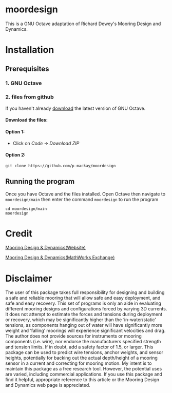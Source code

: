 # moordesign

This is a GNU Octave adaptation of Richard Dewey's Mooring Design and Dynamics. 

# Installation
## Prerequisites 
### 1. GNU Octave
### 2. files from github 
If you haven't already [download](https://octave.org/download) the latest version of 
GNU Octave.
#### Download the files:
#### Option 1: 
- Click on *Code* -> *Download ZIP* 

#### Option 2: 
`git clone https://github.com/p-mackay/moordesign`

## Running the program
Once you have Octave and the files installed. Open Octave then navigate to `moordesign/main` then enter the
command `moordesign` to run the program
```
cd moordesign/main 
moordesign
```

# Credit

[Mooring Design & Dynamics(Website)](http://web.uvic.ca/~rdewey/mooring/moordyn.php)

[Mooring Design & Dynamics(MathWorks Exchange)](http://web.uvic.ca/~rdewey/mooring/moordyn.php)


# Disclaimer
The user of this package takes full responsibility for designing and building a safe
and reliable mooring that will allow safe and easy deployment, and safe and easy
recovery. This set of programs is only an aide in evaluating different mooring designs
and configurations forced by varying 3D currents. It does not attempt to estimate
the forces and tensions during deployment or recovery, which may be significantly
higher than the ‘in-water/static’ tensions, as components hanging out of water will
have significantly more weight and ‘falling’ moorings will experience significant
velocities and drag. The author does not provide sources for instruments or mooring
components (i.e. wire), nor endorse the manufacturers specified strength and tension
limits. If in doubt, add a safety factor of 1.5, or larger.
This package can be used to predict wire tensions, anchor weights, and sensor
heights, potentially for backing out the actual depth/height of a mooring sensor in
a current and correcting for mooring motion. My intent is to maintain this package
as a free research tool. However, the potential uses are varied, including commercial
applications. If you use this package and find it helpful, appropriate reference to this
article or the Mooring Design and Dynamics web page is appreciated.
